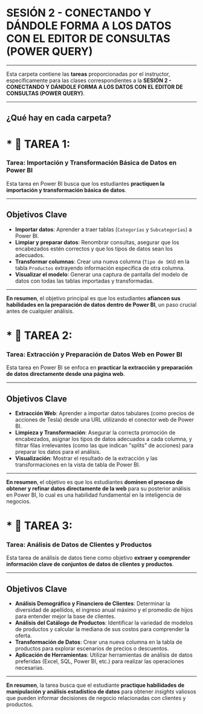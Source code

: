 # SESIÓN 2 - CONECTANDO Y DÁNDOLE FORMA A LOS DATOS CON EL EDITOR DE CONSULTAS (POWER QUERY)

---


Esta carpeta contiene las **tareas** proporcionadas por el instructor, específicamente para las clases correspondientes a la **SESIÓN 2 - CONECTANDO Y DÁNDOLE FORMA A LOS DATOS CON EL EDITOR DE CONSULTAS (POWER QUERY)**.

---


## ¿Qué hay en cada carpeta?

# * 📁 **TAREA 1**:

### Tarea: Importación y Transformación Básica de Datos en Power BI

Esta tarea en Power BI busca que los estudiantes **practiquen la importación y transformación básica de datos**.

---

## Objetivos Clave

* **Importar datos**: Aprender a traer tablas (`Categorías` y `Subcategorías`) a Power BI.
* **Limpiar y preparar datos**: Renombrar consultas, asegurar que los encabezados estén correctos y que los tipos de datos sean los adecuados.
* **Transformar columnas**: Crear una nueva columna (`Tipo de SKU`) en la tabla `Productos` extrayendo información específica de otra columna.
* **Visualizar el modelo**: Generar una captura de pantalla del modelo de datos con todas las tablas importadas y transformadas.

---

**En resumen**, el objetivo principal es que los estudiantes **afiancen sus habilidades en la preparación de datos dentro de Power BI**, un paso crucial antes de cualquier análisis.

# * 📁 **TAREA 2**:

### Tarea: Extracción y Preparación de Datos Web en Power BI

Esta tarea en Power BI se enfoca en **practicar la extracción y preparación de datos directamente desde una página web**.

---

## Objetivos Clave

* **Extracción Web**: Aprender a importar datos tabulares (como precios de acciones de Tesla) desde una URL utilizando el conector web de Power BI.
* **Limpieza y Transformación**: Asegurar la correcta promoción de encabezados, asignar los tipos de datos adecuados a cada columna, y filtrar filas irrelevantes (como las que indican "splits" de acciones) para preparar los datos para el análisis.
* **Visualización**: Mostrar el resultado de la extracción y las transformaciones en la vista de tabla de Power BI.

---

**En resumen**, el objetivo es que los estudiantes **dominen el proceso de obtener y refinar datos directamente de la web** para su posterior análisis en Power BI, lo cual es una habilidad fundamental en la inteligencia de negocios.

# * 📁 **TAREA 3**:

### Tarea: Análisis de Datos de Clientes y Productos

Esta tarea de análisis de datos tiene como objetivo **extraer y comprender información clave de conjuntos de datos de clientes y productos**.

---

## Objetivos Clave

* **Análisis Demográfico y Financiero de Clientes**: Determinar la diversidad de apellidos, el ingreso anual máximo y el promedio de hijos para entender mejor la base de clientes.
* **Análisis del Catálogo de Productos**: Identificar la variedad de modelos de productos y calcular la mediana de sus costos para comprender la oferta.
* **Transformación de Datos**: Crear una nueva columna en la tabla de productos para explorar escenarios de precios o descuentos.
* **Aplicación de Herramientas**: Utilizar herramientas de análisis de datos preferidas (Excel, SQL, Power BI, etc.) para realizar las operaciones necesarias.

---

**En resumen**, la tarea busca que el estudiante **practique habilidades de manipulación y análisis estadístico de datos** para obtener *insights* valiosos que pueden informar decisiones de negocio relacionadas con clientes y productos.

